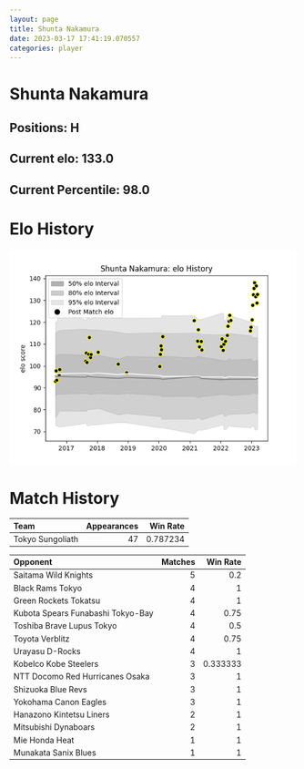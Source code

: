 ```yaml
---  
layout: page  
title: Shunta Nakamura  
date: 2023-03-17 17:41:19.070557  
categories: player  
---
```

# Shunta Nakamura

## Positions: H

## Current elo: 133.0

## Current Percentile: 98.0

# Elo History


![elo history](history_ShuntaNakamura.png)
# Match History


| Team             |   Appearances |   Win Rate |
|:-----------------|--------------:|-----------:|
| Tokyo Sungoliath |            47 |   0.787234 |

| Opponent                          |   Matches |   Win Rate |
|:----------------------------------|----------:|-----------:|
| Saitama Wild Knights              |         5 |   0.2      |
| Black Rams Tokyo                  |         4 |   1        |
| Green Rockets Tokatsu             |         4 |   1        |
| Kubota Spears Funabashi Tokyo-Bay |         4 |   0.75     |
| Toshiba Brave Lupus Tokyo         |         4 |   0.5      |
| Toyota Verblitz                   |         4 |   0.75     |
| Urayasu D-Rocks                   |         4 |   1        |
| Kobelco Kobe Steelers             |         3 |   0.333333 |
| NTT Docomo Red Hurricanes Osaka   |         3 |   1        |
| Shizuoka Blue Revs                |         3 |   1        |
| Yokohama Canon Eagles             |         3 |   1        |
| Hanazono Kintetsu Liners          |         2 |   1        |
| Mitsubishi Dynaboars              |         2 |   1        |
| Mie Honda Heat                    |         1 |   1        |
| Munakata Sanix Blues              |         1 |   1        |